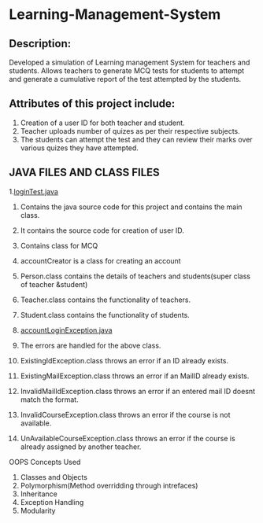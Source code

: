 # Learning-Management-System

## Description:
Developed a simulation of Learning management System for teachers and students. Allows teachers to generate MCQ tests for students to attempt and generate a cumulative report of the test attempted by the students.

## Attributes of this project include:

1. Creation  of a user ID for both teacher and student.
2. Teacher uploads number of quizes as per their respective subjects.
3. The students can attempt the test and they can review their marks over various quizes they have attempted.

## JAVA FILES AND CLASS FILES

1.[loginTest.java](https://github.com/sidesh27/Learning-Management-System/blob/master/LoginTest.java)

  1. Contains the java source code for this project and contains the main class.
  2. It contains the source code for creation of user ID.
  3. Contains class for MCQ 
  4. accountCreator is a class for creating an account
  5. Person.class contains the details of teachers and students(super class of teacher &student)
  6. Teacher.class contains the functionality of teachers.
  7. Student.class contains the functionality of students.


2. [accountLoginException.java](https://github.com/sidesh27/Learning-Management-System/blob/master/AccountLoginException.java)

  1. The errors are handled for the above class.
  2. ExistingIdException.class throws an error if an ID already exists.
  3. ExistingMailException.class throws an error if an MailID already exists.
  4. InvalidMailIdException.class throws an error if an entered mail ID doesnt match the format.
  5. InvalidCourseException.class throws an error if the course is not available.
  6. UnAvailableCourseException.class throws an error if the course is already assigned by another teacher.

OOPS Concepts Used

  1. Classes and Objects
  2. Polymorphism(Method overridding through intrefaces)
  3. Inheritance
  4. Exception Handling
  5. Modularity

